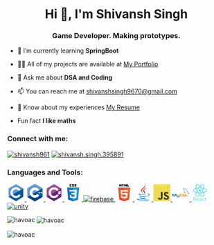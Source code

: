 <h1 align="center">Hi 👋, I'm Shivansh Singh</h1>
<h3 align="center">Game Developer. Making prototypes.</h3>


- 🌱 I’m currently learning **SpringBoot**

- 👨‍💻 All of my projects are available at [My Portfolio](https://havoac.github.io/portfolio/)

- 💬 Ask me about **DSA and Coding**

- 📫 You can reach me at [shivanshsingh9670@gmail.com](mailto:shivanshsingh9670@gmail.com)

- 📄 Know about my experiences [My Resume](https://drive.google.com/file/d/1zH0sIYxh_nOvTfmZfUi2YXkRaPcOmEqC/view?usp=drive_link)

-  Fun fact **I like maths**

<h3 align="left">Connect with me:</h3>
<p align="left">
<a href="https://linkedin.com/in/shivansh961" target="blank"><img align="center" src="https://raw.githubusercontent.com/rahuldkjain/github-profile-readme-generator/master/src/images/icons/Social/linked-in-alt.svg" alt="shivansh961" height="30" width="40" /></a>
<a href="https://fb.com/shivansh.singh.395891" target="blank"><img align="center" src="https://raw.githubusercontent.com/rahuldkjain/github-profile-readme-generator/master/src/images/icons/Social/facebook.svg" alt="shivansh.singh.395891" height="30" width="40" /></a>
</p>

<h3 align="left">Languages and Tools:</h3>
<p align="left"> <a href="https://www.cprogramming.com/" target="_blank" rel="noreferrer"> <img src="https://raw.githubusercontent.com/devicons/devicon/master/icons/c/c-original.svg" alt="c" width="40" height="40"/> </a> <a href="https://www.w3schools.com/cpp/" target="_blank" rel="noreferrer"> <img src="https://raw.githubusercontent.com/devicons/devicon/master/icons/cplusplus/cplusplus-original.svg" alt="cplusplus" width="40" height="40"/> </a> <a href="https://www.w3schools.com/cs/" target="_blank" rel="noreferrer"> <img src="https://raw.githubusercontent.com/devicons/devicon/master/icons/csharp/csharp-original.svg" alt="csharp" width="40" height="40"/> </a> <a href="https://www.w3schools.com/css/" target="_blank" rel="noreferrer"> <img src="https://raw.githubusercontent.com/devicons/devicon/master/icons/css3/css3-original-wordmark.svg" alt="css3" width="40" height="40"/> </a> <a href="https://firebase.google.com/" target="_blank" rel="noreferrer"> <img src="https://www.vectorlogo.zone/logos/firebase/firebase-icon.svg" alt="firebase" width="40" height="40"/> </a> <a href="https://www.w3.org/html/" target="_blank" rel="noreferrer"> <img src="https://raw.githubusercontent.com/devicons/devicon/master/icons/html5/html5-original-wordmark.svg" alt="html5" width="40" height="40"/> </a> <a href="https://www.java.com" target="_blank" rel="noreferrer"> <img src="https://raw.githubusercontent.com/devicons/devicon/master/icons/java/java-original.svg" alt="java" width="40" height="40"/> </a> <a href="https://developer.mozilla.org/en-US/docs/Web/JavaScript" target="_blank" rel="noreferrer"> <img src="https://raw.githubusercontent.com/devicons/devicon/master/icons/javascript/javascript-original.svg" alt="javascript" width="40" height="40"/> </a> <a href="https://www.mysql.com/" target="_blank" rel="noreferrer"> <img src="https://raw.githubusercontent.com/devicons/devicon/master/icons/mysql/mysql-original-wordmark.svg" alt="mysql" width="40" height="40"/> </a> <a href="https://reactjs.org/" target="_blank" rel="noreferrer"> <img src="https://raw.githubusercontent.com/devicons/devicon/master/icons/react/react-original-wordmark.svg" alt="react" width="40" height="40"/> </a> <a href="https://unity.com/" target="_blank" rel="noreferrer"> <img src="https://www.vectorlogo.zone/logos/unity3d/unity3d-icon.svg" alt="unity" width="40" height="40"/> </a> </p>

<p><img align="left" src="https://github-readme-stats.vercel.app/api/top-langs?username=havoac&show_icons=true&locale=en&layout=compact" alt="havoac" /></p>

<p>&nbsp;<img align="center" src="https://github-readme-stats.vercel.app/api?username=havoac&show_icons=true&locale=en" alt="havoac" /></p>

<p><img align="center" src="https://github-readme-streak-stats.herokuapp.com/?user=havoac&" alt="havoac" /></p>
